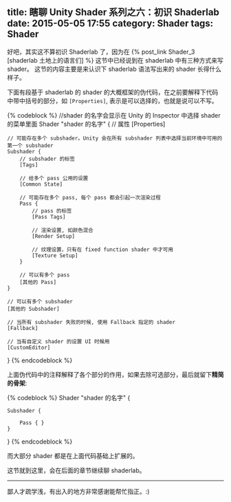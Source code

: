 title: 瞎聊 Unity Shader 系列之六：初识 Shaderlab
date: 2015-05-05 17:55
category: Shader
tags: Shader
---

好吧，其实这不算初识 Shaderlab 了，因为在 {% post_link Shader_3 [shaderlab 土地上的语言们] %} 这节中已经说到在 shaderlab 中有三种方式来写 shader。
这节的内容主要是来认识下 shaderlab 语法写出来的 shader 长得什么样子。

下面有段基于 shaderlab 的 shader 的大概框架的伪代码，在之前要解释下代码中带中括号的部分，如 `[Properties]`, 表示是可以选择的，也就是说可以不写。

<!--more-->

{% codeblock %}
//shader 的名字会显示在 Unity 的 Inspector 中选择 shader 的菜单里面
Shader "shader 的名字" {
    // 属性
    [Properties]

    // 可能存在多个 subshader。Unity 会在所有 subshader 列表中选择当前环境中可用的第一个 subshader
    Subshader {
        // subshader 的标签
        [Tags]

        // 给多个 pass 公用的设置
        [Common State]

        // 可能存在多个 pass, 每个 pass 都会引起一次渲染过程
        Pass {
            // pass 的标签
            [Pass Tags]

            // 渲染设置, 如颜色混合
            [Render Setup]

            // 纹理设置，只有在 fixed function shader 中才可用
            [Texture Setup]
        }

        // 可以有多个 pass
        [其他的 Pass]
    }

    // 可以有多个 subshader
    [其他的 Subshader]

    // 当所有 subshader 失败的时候, 使用 Fallback 指定的 shader
    [Fallback]

    // 当有自定义 shader 的设置 UI 时候用
    [CustomEditor]
}
{% endcodeblock %}

上面伪代码中的注释解释了各个部分的作用，如果去除可选部分，最后就留下**精简的骨架**:

{% codeblock %}
Shader "shader 的名字" {

    Subshader {

        Pass { }
    }
}
{% endcodeblock %}

而大部分 shader 都是在上面代码基础上扩展的。

这节就到这里，会在后面的章节继续聊 shaderlab。

<hr>
鄙人才疏学浅，有出入的地方非常感谢能帮忙指正。:)